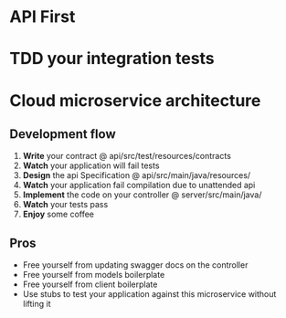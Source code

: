 # API First
# TDD your integration tests
# Cloud microservice architecture

## Development flow
1. **Write** your contract @ api/src/test/resources/contracts
2. **Watch** your application will fail tests
3. **Design** the api Specification @ api/src/main/java/resources/
4. **Watch** your application fail compilation due to unattended api
5. **Implement** the code on your controller @ server/src/main/java/
6. **Watch** your tests pass
7. **Enjoy** some coffee

## Pros
 - Free yourself from updating swagger docs on the controller
 - Free yourself from models boilerplate
 - Free yourself from client boilerplate
 - Use stubs to test your application against this microservice without lifting it